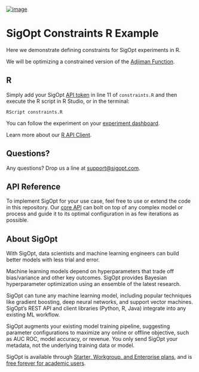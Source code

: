 [![image](https://sigopt.com/static/img/SigOpt_logo_horiz.png?raw=true)](https://sigopt.com)

# SigOpt Constraints R Example

Here we demonstrate defining constraints for SigOpt experiments in R.

We will be optimizing a constrained version of the [Adjiman Function](http://benchmarkfcns.xyz/benchmarkfcns/adjimanfcn.html).

## R
Simply add your SigOpt [API token](https://sigopt.com/docs/overview/authentication) in line 11 of `constraints.R` and then execute the R script in R Studio, or in the terminal:

```
RScript constraints.R
```

You can follow the experiment on your [experiment dashboard](https://sigopt.com/experiments).

Learn more about our [R API Client](https://sigopt.com/docs/overview/r).

## Questions?
Any questions? Drop us a line at [support@sigopt.com](mailto:support@sigopt.com).

## API Reference
To implement SigOpt for your use case, feel free to use or extend the code in this repository. Our [core API](https://sigopt.com/docs) can bolt on top of any complex model or process and guide it to its optimal configuration in as few iterations as possible.

## About SigOpt

With SigOpt, data scientists and machine learning engineers can build better models with less trial and error.

Machine learning models depend on hyperparameters that trade off bias/variance and other key outcomes. SigOpt provides Bayesian hyperparameter optimization using an ensemble of the latest research.

SigOpt can tune any machine learning model, including popular techniques like gradient boosting, deep neural networks, and support vector machines. SigOpt’s REST API and client libraries (Python, R, Java) integrate into any existing ML workflow.

SigOpt augments your existing model training pipeline, suggesting parameter configurations to maximize any online or offline objective, such as AUC ROC, model accuracy, or revenue. You only send SigOpt your metadata, not the underlying training data or model.

SigOpt is available through [Starter, Workgroup, and Enterprise plans](https://sigopt.com/pricing), and is [free forever for academic users](https://sigopt.com/edu).
